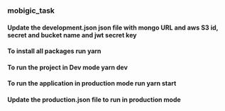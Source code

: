 ### mobigic_task

#### Update the development.json json file with mongo URL and aws S3 id, secret and bucket name and jwt secret key

#### To install all packages run yarn
#### To run the project in Dev mode yarn dev
#### To run the application in production mode run yarn start
#### Update the production.json file to run in production mode
